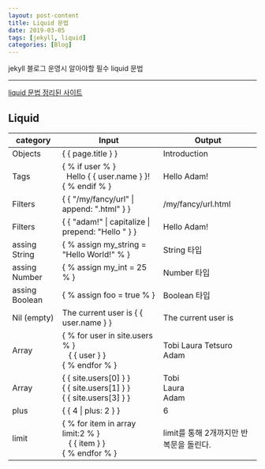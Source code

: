 ```yaml
---
layout: post-content
title: Liquid 문법
date: 2019-03-05
tags: [jekyll, liquid]
categories: [Blog]
---
```


jekyll 블로그 운영시 알아야할 필수 liquid 문법

---

[liquid 문법 정리된 사이트](https://shopify.github.io/liquid/basics/types/)

## Liquid

<table>
<thead>
	<tr><th>category</th><th>Input</th><th>Output</th></tr>
</thead>
<tbody>
	<tr>
		<td>Objects</td>
		<td>
		{ { page.title } }	
		</td>
		<td>Introduction</td>
	</tr>
	<tr>
		<td>Tags</td>
		<td>
		{ % if user % } <br/>
		  &nbsp;&nbsp;Hello { { user.name } }! <br/>
		{ % endif % }
		</td>
		<td>Hello Adam!</td>
	</tr>
	<tr>
		<td>Filters</td>
		<td>
		{ { "/my/fancy/url" | append: ".html" } }
		</td>
		<td>/my/fancy/url.html</td>
	</tr>
	<tr>
		<td>Filters</td>
		<td>
		{ { "adam!" | capitalize | prepend: "Hello " } }
		</td>
		<td>Hello Adam!</td>
	</tr>
	<tr>
		<td>assing String</td>
		<td>
		{ % assign my_string = "Hello World!" % }
		</td>
		<td>String 타입</td>
	</tr>
	<tr>
		<td>assing Number</td>
		<td>
		{ % assign my_int = 25 % }
		</td>
		<td>Number 타입</td>
	</tr>
	<tr>
		<td>assing Boolean</td>
		<td>
		{ % assign foo = true % }
		</td>
		<td>Boolean 타입</td>
	</tr>
	<tr>
		<td>Nil (empty)</td>
		<td>
		The current user is { { user.name } }
		</td>
		<td>The current user is</td>
	</tr>
	<tr>
		<td>Array</td>
		<td>
		{ % for user in site.users % }<br/>
		  &nbsp;&nbsp; { { user } }<br/>
		{ % endfor % }
		</td>
		<td>Tobi Laura Tetsuro Adam</td>
	</tr>
	<tr>
		<td>Array</td>
		<td>
		{ { site.users[0] } }<br/>
		{ { site.users[1] } }<br/>
		{ { site.users[3] } }
		</td>
		<td>Tobi <br/>
		Laura <br/>
		Adam</td>
	</tr>
	<tr>
		<td>plus</td>
		<td>
		{ { 4 | plus: 2 } }
		</td>
		<td>6</td>
	</tr>
	<tr>
		<td>limit</td>
		<td>
		{ % for item in array limit:2 % }<br/>
	       &nbsp;&nbsp; { { item } }<br/>
		{ % endfor % }
		</td>
		<td>limit를 통해 2개까지만 반복문을 돌린다.</td>
	</tr>
</tbody>
</table>
